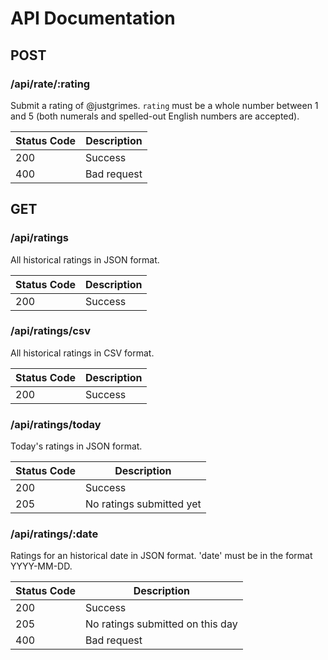 # API Documentation

## POST

### /api/rate/:rating

Submit a rating of @justgrimes. `rating` must be a whole number between 1 and 5 (both numerals and spelled-out English numbers are accepted).

Status Code | Description
----------- | -----------
200         | Success
400         | Bad request

## GET

### /api/ratings

All historical ratings in JSON format.

Status Code | Description
----------- | -----------
200         | Success

### /api/ratings/csv

All historical ratings in CSV format.

Status Code | Description
----------- | -----------
200         | Success

### /api/ratings/today

Today's ratings in JSON format.

Status Code | Description
----------- | -----------
200         | Success
205         | No ratings submitted yet

### /api/ratings/:date

Ratings for an historical date in JSON format. 'date' must be in the format YYYY-MM-DD.

Status Code | Description
----------- | -----------
200         | Success
205         | No ratings submitted on this day
400         | Bad request
